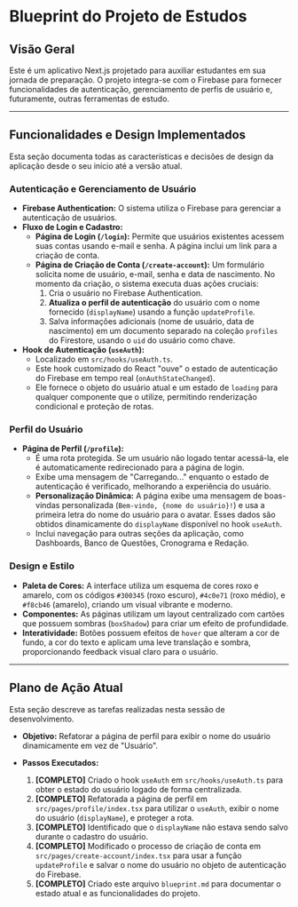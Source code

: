 
# Blueprint do Projeto de Estudos

## Visão Geral

Este é um aplicativo Next.js projetado para auxiliar estudantes em sua jornada de preparação. O projeto integra-se com o Firebase para fornecer funcionalidades de autenticação, gerenciamento de perfis de usuário e, futuramente, outras ferramentas de estudo.

---

## Funcionalidades e Design Implementados

Esta seção documenta todas as características e decisões de design da aplicação desde o seu início até a versão atual.

### Autenticação e Gerenciamento de Usuário

*   **Firebase Authentication:** O sistema utiliza o Firebase para gerenciar a autenticação de usuários.
*   **Fluxo de Login e Cadastro:**
    *   **Página de Login (`/login`):** Permite que usuários existentes acessem suas contas usando e-mail e senha. A página inclui um link para a criação de conta.
    *   **Página de Criação de Conta (`/create-account`):** Um formulário solicita nome de usuário, e-mail, senha e data de nascimento. No momento da criação, o sistema executa duas ações cruciais:
        1.  Cria o usuário no Firebase Authentication.
        2.  **Atualiza o perfil de autenticação** do usuário com o nome fornecido (`displayName`) usando a função `updateProfile`.
        3.  Salva informações adicionais (nome de usuário, data de nascimento) em um documento separado na coleção `profiles` do Firestore, usando o `uid` do usuário como chave.
*   **Hook de Autenticação (`useAuth`):**
    *   Localizado em `src/hooks/useAuth.ts`.
    *   Este hook customizado do React "ouve" o estado de autenticação do Firebase em tempo real (`onAuthStateChanged`).
    *   Ele fornece o objeto do usuário atual e um estado de `loading` para qualquer componente que o utilize, permitindo renderização condicional e proteção de rotas.

### Perfil do Usuário

*   **Página de Perfil (`/profile`):**
    *   É uma rota protegida. Se um usuário não logado tentar acessá-la, ele é automaticamente redirecionado para a página de login.
    *   Exibe uma mensagem de "Carregando..." enquanto o estado de autenticação é verificado, melhorando a experiência do usuário.
    *   **Personalização Dinâmica:** A página exibe uma mensagem de boas-vindas personalizada (`Bem-vindo, {nome do usuário}!`) e usa a primeira letra do nome do usuário para o avatar. Esses dados são obtidos dinamicamente do `displayName` disponível no hook `useAuth`.
    *   Inclui navegação para outras seções da aplicação, como Dashboards, Banco de Questões, Cronograma e Redação.

### Design e Estilo

*   **Paleta de Cores:** A interface utiliza um esquema de cores roxo e amarelo, com os códigos `#300345` (roxo escuro), `#4c0e71` (roxo médio), e `#f8cb46` (amarelo), criando um visual vibrante e moderno.
*   **Componentes:** As páginas utilizam um layout centralizado com cartões que possuem sombras (`boxShadow`) para criar um efeito de profundidade.
*   **Interatividade:** Botões possuem efeitos de `hover` que alteram a cor de fundo, a cor do texto e aplicam uma leve translação e sombra, proporcionando feedback visual claro para o usuário.

---

## Plano de Ação Atual

Esta seção descreve as tarefas realizadas nesta sessão de desenvolvimento.

*   **Objetivo:** Refatorar a página de perfil para exibir o nome do usuário dinamicamente em vez de "Usuário".

*   **Passos Executados:**
    1.  **[COMPLETO]** Criado o hook `useAuth` em `src/hooks/useAuth.ts` para obter o estado do usuário logado de forma centralizada.
    2.  **[COMPLETO]** Refatorada a página de perfil em `src/pages/profile/index.tsx` para utilizar o `useAuth`, exibir o nome do usuário (`displayName`), e proteger a rota.
    3.  **[COMPLETO]** Identificado que o `displayName` não estava sendo salvo durante o cadastro do usuário.
    4.  **[COMPLETO]** Modificado o processo de criação de conta em `src/pages/create-account/index.tsx` para usar a função `updateProfile` e salvar o nome do usuário no objeto de autenticação do Firebase.
    5.  **[COMPLETO]** Criado este arquivo `blueprint.md` para documentar o estado atual e as funcionalidades do projeto.
